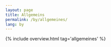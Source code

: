 ```yaml
---
layout: page
title: Allgemeins
permalink: /by/allgemeines/
lang: by
---
```


{% include overview.html tag='allgemeines' %}
